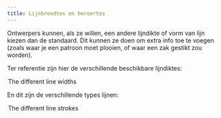 ```yaml
---
title: Lijnbreedtes en beroertes
---
```


Ontwerpers kunnen, als ze willen, een andere lijndikte of vorm van lijn kiezen dan de standaard. Dit kunnen ze doen om extra info toe te voegen (zoals waar je een patroon moet plooien, of waar een zak gestikt zou worden).

Ter referentie zijn hier de verschillende beschikbare lijndiktes:

<Legend part="lineWidths">

The different line widths

</Legend>

En dit zijn de verschillende types lijnen:

<Legend part="lineStrokes">

The different line strokes

</Legend>
